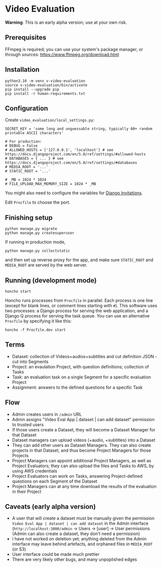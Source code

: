 # Video Evaluation

**Warning**: This is an early alpha version; use at your own risk.

## Prerequisites

FFmpeg is required; you can use your system's package manager, or through sources: https://www.ffmpeg.org/download.html

## Installation

```
python3.10 -m venv v-video-evaluation
source v-video-evaluation/bin/activate
pip install --upgrade pip
pip install -r human-requirements.txt
```

## Configuration

Create `video_evaluation/local_settings.py`:

```
SECRET_KEY = 'some long and unguessable string, typically 60+ random printable ASCII characters'

# For production:
# DEBUG = False
# ALLOWED_HOSTS = ['127.0.0.1', 'localhost'] # see https://docs.djangoproject.com/en/5.0/ref/settings/#allowed-hosts
# DATABASES = { ... } # see https://docs.djangoproject.com/en/5.0/ref/settings/#databases
# MEDIA_ROOT = '...'
# STATIC_ROOT = '...'

# _MB = 1024 * 1024
# FILE_UPLOAD_MAX_MEMORY_SIZE = 1024 * _MB
```

You might also need to configure the variables for [Django Invitations](https://django-invitations.readthedocs.io/en/latest/configuration.html).

Edit `Procfile` to choose the port.

## Finishing setup

```
python manage.py migrate
python manage.py createsuperuser
```

If running in production mode,

```
python manage.py collectstatic
```

and then set up reverse proxy for the app, and make sure `STATIC_ROOT` and `MEDIA_ROOT` are served by the web server.

## Running (development mode)

```
honcho start
```

Honcho runs processes from `Procfile` in parallel. Each process is one line (except for blank lines, or comment lines starting with `#`).
This software uses two processes: a Django process for serving the web application, and a Django Q process for serving the task queue.
You can use an alternative `Procfile` by specifying it like this: 

```
honcho -f Procfile.dev start
```

## Terms

- Dataset: collection of Videos+audios+subtitles and cut definition JSON - cut into Segments
- Project: an evaulation Project, with question definitions; collection of Tasks
- Task: an evaluation task on a single Segment for a specific evaluation Project
- Assignment: answers to the defined questions for a specific Task

## Flow

- Admin creates users in `/admin` URL
- Admin assigns "Video Eval App | dataset | can add dataset" permission to trusted users
- If those users create a Dataset, they will become a Dataset Manager for that Dataset
- Dataset managers can upload videos (+audio, +subtitles) into a Dataset
- They can add other users as Dataset Managers. They can also create projects in that Dataset, and thus become Project Managers for those Projects
- Project Managers can appoint additional Project Managers, as well as Project Evaluators; they can also upload the files and Tasks to AWS, by using AWS credentials
- Project Evaluators can work on Tasks, answering Project-defined questions on each Segment of the Dataset
- Project Managers can at any time download the results of the evaluation in their Project

## Caveats (early alpha version)

- A user that will create a dataset must be manually given the permission `Video Eval App | dataset | can add dataset` in the Admin interface (`http://localhost:3000/admin` -> Users -> [user] -> User permissions (Admin can also create a dataset, they don't need a permission)
- I have not worked on deletion yet; anything deleted from the Admin interface may leave behind artefacts, and orphaned files in `MEDIA_ROOT` (or S3)
- User interface could be made much prettier
- There are very likely other bugs, and many unpoplished edges

